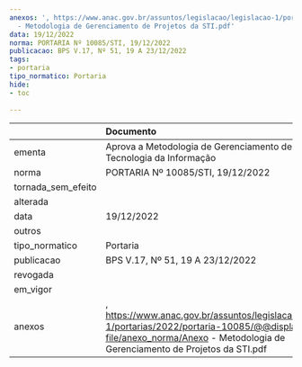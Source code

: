 ```yaml
---
anexos: ', https://www.anac.gov.br/assuntos/legislacao/legislacao-1/portarias/2022/portaria-10085/@@display-file/anexo_norma/Anexo
  - Metodologia de Gerenciamento de Projetos da STI.pdf'
data: 19/12/2022
norma: PORTARIA Nº 10085/STI, 19/12/2022
publicacao: BPS V.17, Nº 51, 19 A 23/12/2022
tags:
- portaria
tipo_normatico: Portaria
hide: 
- toc 
 
---
```


|                    | Documento                                                                                                                                                                       |
|:-------------------|:--------------------------------------------------------------------------------------------------------------------------------------------------------------------------------|
| ementa             | Aprova a Metodologia de Gerenciamento de Projetos de Tecnologia da Informação                                                                                                   |
| norma              | PORTARIA Nº 10085/STI, 19/12/2022                                                                                                                                               |
| tornada_sem_efeito |                                                                                                                                                                                 |
| alterada           |                                                                                                                                                                                 |
| data               | 19/12/2022                                                                                                                                                                      |
| outros             |                                                                                                                                                                                 |
| tipo_normatico     | Portaria                                                                                                                                                                        |
| publicacao         | BPS V.17, Nº 51, 19 A 23/12/2022                                                                                                                                                |
| revogada           |                                                                                                                                                                                 |
| em_vigor           |                                                                                                                                                                                 |
| anexos             | , https://www.anac.gov.br/assuntos/legislacao/legislacao-1/portarias/2022/portaria-10085/@@display-file/anexo_norma/Anexo - Metodologia de Gerenciamento de Projetos da STI.pdf |